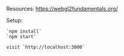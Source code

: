 Resources: https://webgl2fundamentals.org/

Setup:

```
`npm install`
`npm start`

visit `http://localhost:3000`

```
